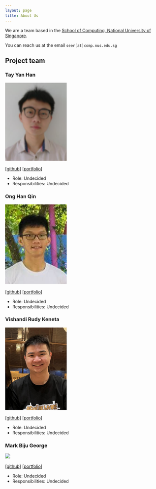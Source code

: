 ```yaml
---
layout: page
title: About Us
---
```


We are a team based in the [School of Computing, National University of Singapore](http://www.comp.nus.edu.sg).

You can reach us at the email `seer[at]comp.nus.edu.sg`

## Project team

### Tay Yan Han

<img src="images/tyanhan.png" width="200px">

[[github](https://github.com/tyanhan)]
[[portfolio](team/tyanhan.md)]

* Role: Undecided
* Responsibilities: Undecided

### Ong Han Qin

<img src="images/hanqinilnix.png" width="200px">

[[github](https://github.com/hanqinilnix)]
[[portfolio](team/hanqinilnix.md)]

* Role: Undecided
* Responsibilities: Undecided

### Vishandi Rudy Keneta

<img src="images/vishandi.png" width="200px">

[[github](http://github.com/vishandi)] [[portfolio](team/vishandi.md)]

* Role: Undecided
* Responsibilities: Undecided

### Mark Biju George

<img src="images/johndoe.png" width="200px">

[[github](http://github.com/johndoe)]
[[portfolio](team/johndoe.md)]

* Role: Undecided
* Responsibilities: Undecided

